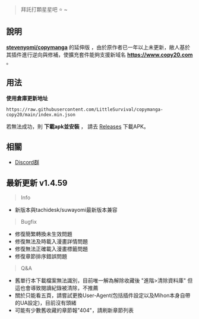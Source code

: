 > 拜託打顆星星吧 :star: ~
## 說明 
[**stevenyomi/copymanga**](https://github.com/stevenyomi/copymanga) 的延伸版 ，由於原作者已一年以上未更新，敝人基於其插件進行逆向與修補，使擴充套件能夠支援新域名 **https://www.copy20.com** 。

## 用法
**使用倉庫更新地址**

`https://raw.githubusercontent.com/LittleSurvival/copymanga-copy20/main/index.min.json`

若無法成功，則 **下載apk並安裝** ， 請去 [Releases](https://github.com/LittleSurvival/copymanga-copy20/releases) 下載APK。

## 相關
- [Discord群](https://discord.gg/kE2VAZk2pd)

## 最新更新 v1.4.59

> Info
+ 新版本與tachidesk/suwayomi最新版本兼容

> Bugfix
+ 修復簡繁轉換未生效問題
+ 修復無法及時載入漫畫詳情問題
+ 修復無法正確載入漫畫標籤問題
+ 修復章節排序錯誤問題

> Q&A
+ 舊單行本下載檔案無法識別，目前唯一解為解除收藏後 "進階>清除資料庫" 但這也會導致閱讀紀錄被清除，不推薦
+ 關於只能看五頁，請嘗試更換User-Agent(包括插件設定以及Mihon本身自帶的UA設定)，目前沒有頭緒
+ 可能有少數舊收藏的章節報"404"，請刷新章節列表
